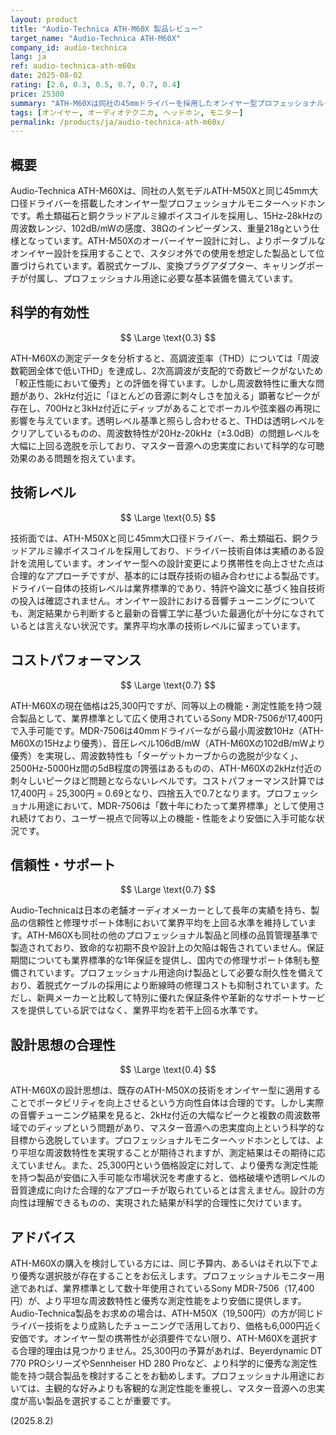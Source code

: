 ```yaml
---
layout: product
title: "Audio-Technica ATH-M60X 製品レビュー"
target_name: "Audio-Technica ATH-M60X"
company_id: audio-technica
lang: ja
ref: audio-technica-ath-m60x
date: 2025-08-02
rating: [2.6, 0.3, 0.5, 0.7, 0.7, 0.4]
price: 25300
summary: "ATH-M60Xは同社の45mmドライバーを採用したオンイヤー型プロフェッショナルモニターヘッドホンですが、2kHz付近の大幅なピークと700Hz、3kHz付近のディップにより周波数特性の問題が顕著です。25,300円という価格に対して同等以上の性能を持つ競合製品がより安価に入手可能であり、コストパフォーマンスに課題があります。"
tags: [オンイヤー, オーディオテクニカ, ヘッドホン, モニター]
permalink: /products/ja/audio-technica-ath-m60x/
---
```

## 概要

Audio-Technica ATH-M60Xは、同社の人気モデルATH-M50Xと同じ45mm大口径ドライバーを搭載したオンイヤー型プロフェッショナルモニターヘッドホンです。希土類磁石と銅クラッドアルミ線ボイスコイルを採用し、15Hz-28kHzの周波数レンジ、102dB/mWの感度、38Ωのインピーダンス、重量218gという仕様となっています。ATH-M50Xのオーバーイヤー設計に対し、よりポータブルなオンイヤー設計を採用することで、スタジオ外での使用を想定した製品として位置づけられています。着脱式ケーブル、変換プラグアダプター、キャリングポーチが付属し、プロフェッショナル用途に必要な基本装備を備えています。

## 科学的有効性

$$ \Large \text{0.3} $$

ATH-M60Xの測定データを分析すると、高調波歪率（THD）については「周波数範囲全体で低いTHD」を達成し、2次高調波が支配的で奇数ピークがないため「較正性能において優秀」との評価を得ています。しかし周波数特性に重大な問題があり、2kHz付近に「ほとんどの音源に刺々しさを加える」顕著なピークが存在し、700Hzと3kHz付近にディップがあることでボーカルや弦楽器の再現に影響を与えています。透明レベル基準と照らし合わせると、THDは透明レベルをクリアしているものの、周波数特性が20Hz-20kHz（±3.0dB）の問題レベルを大幅に上回る逸脱を示しており、マスター音源への忠実度において科学的な可聴効果のある問題を抱えています。

## 技術レベル

$$ \Large \text{0.5} $$

技術面では、ATH-M50Xと同じ45mm大口径ドライバー、希土類磁石、銅クラッドアルミ線ボイスコイルを採用しており、ドライバー技術自体は実績のある設計を流用しています。オンイヤー型への設計変更により携帯性を向上させた点は合理的なアプローチですが、基本的には既存技術の組み合わせによる製品です。ドライバー自体の技術レベルは業界標準的であり、特許や論文に基づく独自技術の投入は確認されません。オンイヤー設計における音響チューニングについても、測定結果から判断すると最新の音響工学に基づいた最適化が十分になされているとは言えない状況です。業界平均水準の技術レベルに留まっています。

## コストパフォーマンス

$$ \Large \text{0.7} $$

ATH-M60Xの現在価格は25,300円ですが、同等以上の機能・測定性能を持つ競合製品として、業界標準として広く使用されているSony MDR-7506が17,400円で入手可能です。MDR-7506は40mmドライバーながら最小周波数10Hz（ATH-M60Xの15Hzより優秀）、音圧レベル106dB/mW（ATH-M60Xの102dB/mWより優秀）を実現し、周波数特性も「ターゲットカーブからの逸脱が少なく」、2500Hz-5000Hz間の5dB程度の誇張はあるものの、ATH-M60Xの2kHz付近の刺々しいピークほど問題とならないレベルです。コストパフォーマンス計算では17,400円 ÷ 25,300円 = 0.69となり、四捨五入で0.7となります。プロフェッショナル用途において、MDR-7506は「数十年にわたって業界標準」として使用され続けており、ユーザー視点で同等以上の機能・性能をより安価に入手可能な状況です。

## 信頼性・サポート

$$ \Large \text{0.7} $$

Audio-Technicaは日本の老舗オーディオメーカーとして長年の実績を持ち、製品の信頼性と修理サポート体制において業界平均を上回る水準を維持しています。ATH-M60Xも同社の他のプロフェッショナル製品と同様の品質管理基準で製造されており、致命的な初期不良や設計上の欠陥は報告されていません。保証期間についても業界標準的な1年保証を提供し、国内での修理サポート体制も整備されています。プロフェッショナル用途向け製品として必要な耐久性を備えており、着脱式ケーブルの採用により断線時の修理コストも抑制されています。ただし、新興メーカーと比較して特別に優れた保証条件や革新的なサポートサービスを提供している訳ではなく、業界平均を若干上回る水準です。

## 設計思想の合理性

$$ \Large \text{0.4} $$

ATH-M60Xの設計思想は、既存のATH-M50Xの技術をオンイヤー型に適用することでポータビリティを向上させるという方向性自体は合理的です。しかし実際の音響チューニング結果を見ると、2kHz付近の大幅なピークと複数の周波数帯域でのディップという問題があり、マスター音源への忠実度向上という科学的な目標から逸脱しています。プロフェッショナルモニターヘッドホンとしては、より平坦な周波数特性を実現することが期待されますが、測定結果はその期待に応えていません。また、25,300円という価格設定に対して、より優秀な測定性能を持つ製品が安価に入手可能な市場状況を考慮すると、価格破壊や透明レベルの音質達成に向けた合理的なアプローチが取られているとは言えません。設計の方向性は理解できるものの、実現された結果が科学的合理性に欠けています。

## アドバイス

ATH-M60Xの購入を検討している方には、同じ予算内、あるいはそれ以下でより優秀な選択肢が存在することをお伝えします。プロフェッショナルモニター用途であれば、業界標準として数十年使用されているSony MDR-7506（17,400円）が、より平坦な周波数特性と優秀な測定性能をより安価に提供します。Audio-Technica製品をお求めの場合は、ATH-M50X（19,500円）の方が同じドライバー技術をより成熟したチューニングで活用しており、価格も6,000円近く安価です。オンイヤー型の携帯性が必須要件でない限り、ATH-M60Xを選択する合理的理由は見つかりません。25,300円の予算があれば、Beyerdynamic DT 770 PROシリーズやSennheiser HD 280 Proなど、より科学的に優秀な測定性能を持つ競合製品を検討することをお勧めします。プロフェッショナル用途においては、主観的な好みよりも客観的な測定性能を重視し、マスター音源への忠実度が高い製品を選択することが重要です。

(2025.8.2)
